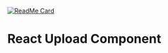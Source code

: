 [![ReadMe Card](https://github-readme-stats.vercel.app/api/pin/?username=weichaozhan&repo=DSAA&theme=onedark)](https://github.com/anuraghazra/github-readme-stats)

# React Upload Component
